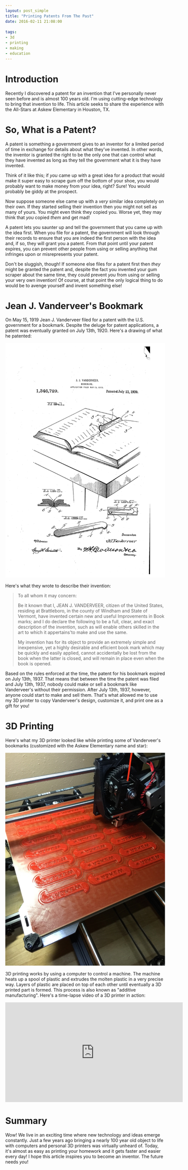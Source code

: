 ```yaml
---
layout: post_simple
title: "Printing Patents From The Past"
date: 2016-02-11 21:08:00

tags:
- 3d
- printing
- making
- education
---
```


# Introduction

Recently I discovered a patent for an invention that I've personally never seen before and is almost 100 years old. I'm using cutting-edge technology to bring that invention to life. This article seeks to share the experience with the All-Stars at Askew Elementary in Houston, TX.

# So, What is a Patent?

A patent is something a government gives to an inventor for a limited period of time in exchange for details about what they've invented. In other words, the inventor is granted the right to be the only one that can control what they have invented as long as they tell the government what it is they have invented.

Think of it like this; if _you_ came up with a great idea for a product that would make it super easy to scrape gum off the bottom of your shoe, you would probably want to make money from your idea, right? Sure! You would probably be giddy at the prospect.

Now suppose someone else came up with a _very_ similar idea completely on their own. If they started selling their invention then you might not sell as many of yours. You might even think they copied you. Worse yet, they may think that _you_ copied _them_ and get mad!

A patent lets you saunter up and tell the government that you came up with the idea first. When you file for a patent, the government will look through their records to ensure that you are indeed the first person with the idea and, if so, they will grant you a patent. From that point until your patent expires, you can prevent other people from using or selling anything that infringes upon or misrepresents your patent.

Don't be sluggish, though! If someone else files for a patent first then _they_ might be granted the patent and, despite the fact you invented your gum scraper about the same time, they could prevent _you_ from using or selling your very own invention! Of course, at that point the only logical thing to do would be to avenge yourself and invent something else!

# Jean J. Vanderveer's Bookmark

On May 15, 1919 Jean J. Vanderveer filed for a patent with the U.S. government for a bookmark. Despite the deluge for patent applications, a patent was eventually granted on July 13th, 1920. Here's a drawing of what he patented:

![patent](/img/blog/patent-US1346729.png)

Here's what they wrote to describe their invention:

<blockquote>
<p>To all whom it may concern:</p>

<p>Be it known that I, JEAN J. VANDERVEER, citizen of the United States, residing at Brattleboro, in the county of Windham and State of Vermont, have invented certain new and useful Improvements in Book marks; and I do declare the following to be a full, clear, and exact description of the invention, such as will enable others skilled in the art to which it appertains'to make and use the same.</p>

<p>My invention has for its object to provide an extremely simple and inexpensive, yet a highly desirable and eflicient book mark which may be quickly and easily applied, cannot accidentally be lost from the book when the latter is closed, and will remain in place even when the book is opened.</p>
</blockquote>

Based on the rules enforced at the time, the patent for his bookmark expired on July 13th, 1937. That means that between the time the patent was filed and July 13th, 1937, nobody could make or sell a bookmark like Vanderveer's without their permission. After July 13th, 1937, however, anyone could start to make and sell them. That's what allowed me to use my 3D printer to copy Vanderveer's design, customize it, and print one as a gift for you!

# 3D Printing

Here's what my 3D printer looked like while printing some of Vanderveer's bookmarks (customized with the Askew Elementary name and star):

![patent](/img/blog/bookmark.jpg)

3D printing works by using a computer to control a machine. The machine heats up a spool of plastic and extrudes the molten plastic in a very precise way. Layers of plastic are placed on top of each other until eventually a 3D printed part is formed. This process is also known as "additive manufacturing". Here's a time-lapse video of a 3D printer in action:

<iframe width="560" height="315" src="https://www.youtube.com/embed/nk_8IcBVkRA" frameborder="0" allowfullscreen></iframe>

# Summary

Wow! We live in an exciting time where new technology and ideas emerge constantly. Just a few years ago bringing a nearly 100 year old object to life with computers and personal 3D printers was virtually unheard of. Today, it's almost as easy as printing your homework and it gets faster and easier every day! I hope this article inspires you to become an inventor. The future needs _you_!
